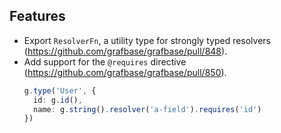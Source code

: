 ## Features

- Export `ResolverFn`, a utility type for strongly typed resolvers (https://github.com/grafbase/grafbase/pull/848).
- Add support for the `@requires` directive (https://github.com/grafbase/grafbase/pull/850).
  ```typescript
  g.type('User', {
    id: g.id(),
    name: g.string().resolver('a-field').requires('id')
  })
  ```
